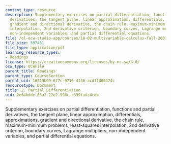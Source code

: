 ```yaml
---
content_type: resource
description: Supplementary exercises on partial differentiation, functions and partial
  derivatives, the tangent plane, linear approximation, differentials, approximations,
  gradient and directional derivative, the chain rule, maximum-minimum problems, least-squares
  interpolation, 2nd derivative criterion, boundary curves, Lagrange multipliers,
  non-independent variables, and partial differential equations.
file: /ol-ocw-studio-app/courses/18-02-multivariable-calculus-fall-2007/2e64bdde03a222e2996cc339fadc4cdb_partial_diff.pdf
file_size: 597451
file_type: application/pdf
learning_resource_types:
- Readings
license: https://creativecommons.org/licenses/by-nc-sa/4.0/
ocw_type: OCWFile
parent_title: Readings
parent_type: CourseSection
parent_uid: 16819b09-677c-9716-4136-acd1fd60474c
resourcetype: Document
title: 2. Partial Differentiation
uid: 2e64bdde-03a2-22e2-996c-c339fadc4cdb
---
```

Supplementary exercises on partial differentiation, functions and partial derivatives, the tangent plane, linear approximation, differentials, approximations, gradient and directional derivative, the chain rule, maximum-minimum problems, least-squares interpolation, 2nd derivative criterion, boundary curves, Lagrange multipliers, non-independent variables, and partial differential equations.